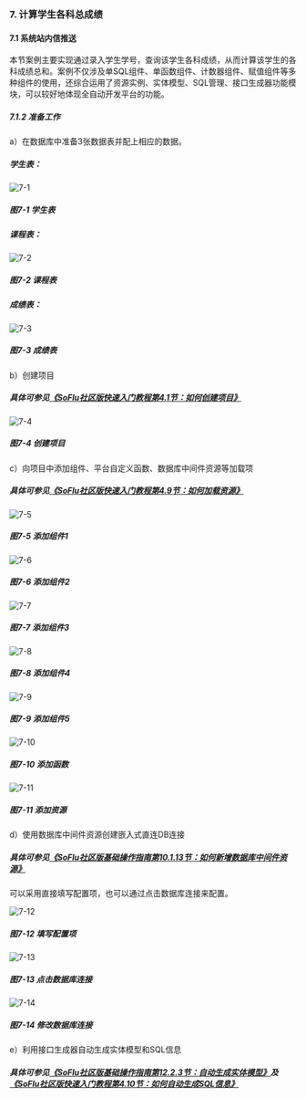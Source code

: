 ### 7. 计算学生各科总成绩

#### 7.1 系统站内信推送

本节案例主要实现通过录入学生学号，查询该学生各科成绩，从而计算该学生的各科成绩总和。案例不仅涉及单SQL组件、单函数组件、计数器组件、赋值组件等多种组件的使用，还综合运用了资源实例、实体模型、SQL管理、接口生成器功能模块，可以较好地体现全自动开发平台的功能。

##### 7.1.2 准备工作

a）在数据库中准备3张数据表并配上相应的数据。

##### 学生表：

![7-1](https://www.feisuanyz.com/fsimage/alcj-image/chengji/1.png)

##### 图7-1 学生表

##### 课程表：

![7-2](https://www.feisuanyz.com/fsimage/alcj-image/chengji/2.png)

##### 图7-2 课程表

##### 成绩表：

![7-3](https://www.feisuanyz.com/fsimage/alcj-image/chengji/3.png)

##### 图7-3 成绩表

b）创建项目

##### 具体可参见[《SoFlu社区版快速入门教程第4.1节：如何创建项目》](https://gitee.com/feisuanyz/SoFlu-adp/blob/master/SoFlu%E7%A4%BE%E5%8C%BA%E7%89%88%E6%95%99%E7%A8%8B/SoFlu%E7%A4%BE%E5%8C%BA%E7%89%88%E5%BF%AB%E9%80%9F%E5%85%A5%E9%97%A8%E6%95%99%E7%A8%8B/SoFlu%E7%A4%BE%E5%8C%BA%E7%89%88%E5%BF%AB%E9%80%9F%E5%85%A5%E9%97%A8%E6%95%99%E7%A8%8B.md#41-%E5%A6%82%E4%BD%95%E5%88%9B%E5%BB%BA%E9%A1%B9%E7%9B%AE)

![7-4](https://www.feisuanyz.com/fsimage/alcj-image/chengji/4.png)

##### 图7-4 创建项目

c）向项目中添加组件、平台自定义函数、数据库中间件资源等加载项

##### 具体可参见[《SoFlu社区版快速入门教程第4.9节：如何加载资源》](https://gitee.com/feisuanyz/SoFlu-adp/blob/master/SoFlu%E7%A4%BE%E5%8C%BA%E7%89%88%E6%95%99%E7%A8%8B/SoFlu%E7%A4%BE%E5%8C%BA%E7%89%88%E5%BF%AB%E9%80%9F%E5%85%A5%E9%97%A8%E6%95%99%E7%A8%8B/SoFlu%E7%A4%BE%E5%8C%BA%E7%89%88%E5%BF%AB%E9%80%9F%E5%85%A5%E9%97%A8%E6%95%99%E7%A8%8B.md#49-%E5%A6%82%E4%BD%95%E5%8A%A0%E8%BD%BD%E8%B5%84%E6%BA%90)

![7-5](https://www.feisuanyz.com/fsimage/alcj-image/chengji/11.png)

##### 图7-5 添加组件1

![7-6](https://www.feisuanyz.com/fsimage/alcj-image/chengji/6.png)

##### 图7-6 添加组件2

![7-7](https://www.feisuanyz.com/fsimage/alcj-image/chengji/7.png)

##### 图7-7 添加组件3

![7-8](https://www.feisuanyz.com/fsimage/alcj-image/chengji/8.png)

##### 图7-8 添加组件4

![7-9](https://www.feisuanyz.com/fsimage/alcj-image/chengji/9.png)

##### 图7-9 添加组件5

![7-10](https://www.feisuanyz.com/fsimage/alcj-image/chengji/10.png)

##### 图7-10 添加函数

![7-11](https://www.feisuanyz.com/fsimage/alcj-image/chengji/12.png)

##### 图7-11 添加资源

d）使用数据库中间件资源创建嵌入式直连DB连接

##### 具体可参见[《SoFlu社区版基础操作指南第10.1.13节：如何新增数据库中间件资源》](https://gitee.com/feisuanyz/SoFlu-adp/blob/master/SoFlu%E7%A4%BE%E5%8C%BA%E7%89%88%E6%95%99%E7%A8%8B/SoFlu%E7%A4%BE%E5%8C%BA%E7%89%88%E5%9F%BA%E7%A1%80%E6%93%8D%E4%BD%9C%E6%8C%87%E5%8D%97/10.%20%E8%B5%84%E6%BA%90%E5%AE%9E%E4%BE%8B/1.%20%E6%96%B0%E5%A2%9E%E8%B5%84%E6%BA%90%E5%AE%9E%E4%BE%8B.md#113-%E6%96%B0%E5%A2%9E%E6%95%B0%E6%8D%AE%E5%BA%93%E4%B8%AD%E9%97%B4%E4%BB%B6%E8%B5%84%E6%BA%90)

可以采用直接填写配置项，也可以通过点击数据库连接来配置。

![7-12](https://www.feisuanyz.com/fsimage/alcj-image/chengji/13.png)

##### 图7-12 填写配置项

![7-13](https://www.feisuanyz.com/fsimage/alcj-image/chengji/15.png)

##### 图7-13 点击数据库连接

![7-14](https://www.feisuanyz.com/fsimage/alcj-image/chengji/14.png)

##### 图7-14 修改数据库连接

e）利用接口生成器自动生成实体模型和SQL信息

##### 具体可参见[《SoFlu社区版基础操作指南第12.2.3节：自动生成实体模型》](https://gitee.com/feisuanyz/SoFlu-adp/blob/master/SoFlu%E7%A4%BE%E5%8C%BA%E7%89%88%E6%95%99%E7%A8%8B/SoFlu%E7%A4%BE%E5%8C%BA%E7%89%88%E5%9F%BA%E7%A1%80%E6%93%8D%E4%BD%9C%E6%8C%87%E5%8D%97/12.%20%E5%AE%9E%E4%BD%93%E6%A8%A1%E5%9E%8B/2.%20%E5%AE%9E%E4%BD%93%E6%A8%A1%E5%9E%8B.md#23-%E8%87%AA%E5%8A%A8%E7%94%9F%E6%88%90%E5%AE%9E%E4%BD%93%E6%A8%A1%E5%9E%8B)及[《SoFlu社区版快速入门教程第4.10节：如何自动生成SQL信息》](https://gitee.com/feisuanyz/SoFlu-adp/blob/master/SoFlu%E7%A4%BE%E5%8C%BA%E7%89%88%E6%95%99%E7%A8%8B/SoFlu%E7%A4%BE%E5%8C%BA%E7%89%88%E5%BF%AB%E9%80%9F%E5%85%A5%E9%97%A8%E6%95%99%E7%A8%8B/SoFlu%E7%A4%BE%E5%8C%BA%E7%89%88%E5%BF%AB%E9%80%9F%E5%85%A5%E9%97%A8%E6%95%99%E7%A8%8B.md#410-%E5%A6%82%E4%BD%95%E8%87%AA%E5%8A%A8%E7%94%9F%E6%88%90sql%E4%BF%A1%E6%81%AF)
